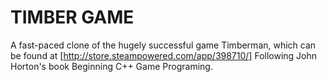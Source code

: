 # TIMBER GAME

A fast-paced clone of the hugely successful game Timberman, which can be found at [http://store.steampowered.com/app/398710/]
Following John Horton's book Beginning C++ Game Programing.
